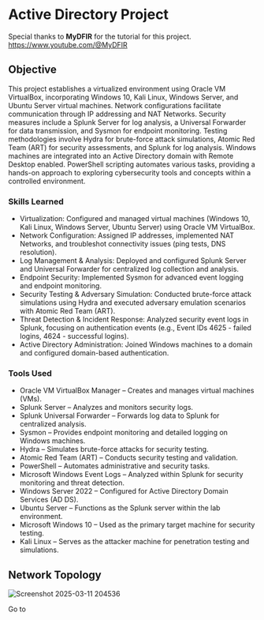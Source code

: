 # Active Directory Project
Special thanks to **MyDFIR** for the tutorial for this project. https://www.youtube.com/@MyDFIR

## Objective

This project establishes a virtualized environment using Oracle VM VirtualBox, incorporating Windows 10, Kali Linux, Windows Server, and Ubuntu Server virtual machines. Network configurations facilitate communication through IP addressing and NAT Networks. Security measures include a Splunk Server for log analysis, a Universal Forwarder for data transmission, and Sysmon for endpoint monitoring. Testing methodologies involve Hydra for brute-force attack simulations, Atomic Red Team (ART) for security assessments, and Splunk for log analysis. Windows machines are integrated into an Active Directory domain with Remote Desktop enabled. PowerShell scripting automates various tasks, providing a hands-on approach to exploring cybersecurity tools and concepts within a controlled environment.


### Skills Learned

- Virtualization: Configured and managed virtual machines (Windows 10, Kali Linux, Windows Server, Ubuntu Server) using Oracle VM VirtualBox.
- Network Configuration: Assigned IP addresses, implemented NAT Networks, and troubleshot connectivity issues (ping tests, DNS resolution).
- Log Management & Analysis: Deployed and configured Splunk Server and Universal Forwarder for centralized log collection and analysis.
- Endpoint Security: Implemented Sysmon for advanced event logging and endpoint monitoring.
- Security Testing & Adversary Simulation: Conducted brute-force attack simulations using Hydra and executed adversary emulation scenarios with Atomic Red Team (ART).
- Threat Detection & Incident Response: Analyzed security event logs in Splunk, focusing on authentication events (e.g., Event IDs 4625 - failed logins, 4624 - successful logins).
- Active Directory Administration: Joined Windows machines to a domain and configured domain-based authentication.

### Tools Used


- Oracle VM VirtualBox Manager – Creates and manages virtual machines (VMs).
- Splunk Server – Analyzes and monitors security logs.
- Splunk Universal Forwarder – Forwards log data to Splunk for centralized analysis.
- Sysmon – Provides endpoint monitoring and detailed logging on Windows machines.
- Hydra – Simulates brute-force attacks for security testing.
- Atomic Red Team (ART) – Conducts security testing and validation.
- PowerShell – Automates administrative and security tasks.
- Microsoft Windows Event Logs – Analyzed within Splunk for security monitoring and threat detection.
- Windows Server 2022 – Configured for Active Directory Domain Services (AD DS).
- Ubuntu Server – Functions as the Splunk server within the lab environment.
- Microsoft Windows 10 – Used as the primary target machine for security testing.
- Kali Linux – Serves as the attacker machine for penetration testing and simulations.
## Network Topology


![Screenshot 2025-03-11 204536](https://github.com/user-attachments/assets/41a435aa-9064-4ea6-a250-9ae66be5447f)

Go to 
